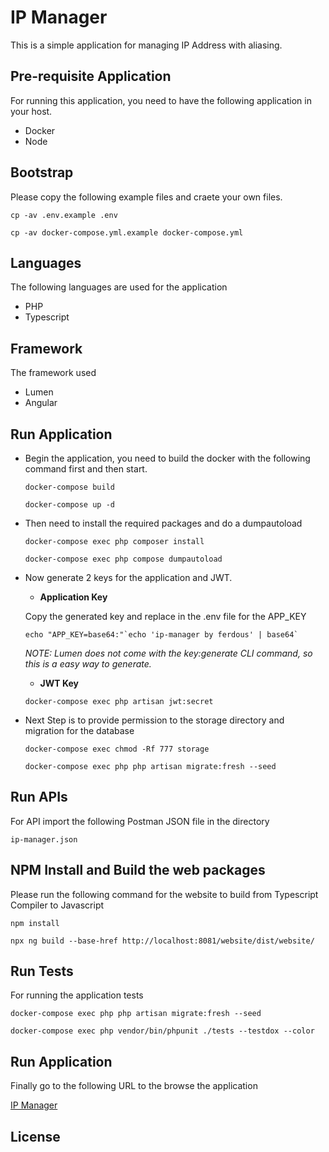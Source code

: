 # IP Manager

This is a simple application for managing IP Address with aliasing.

## Pre-requisite Application

For running this application, you need to have the following application in your host.

- Docker
- Node

## Bootstrap

Please copy the following example files and craete your own files.

```
cp -av .env.example .env

cp -av docker-compose.yml.example docker-compose.yml
```

## Languages

The following languages are used for the application

- PHP
- Typescript

## Framework

The framework used

- Lumen
- Angular

## Run Application

- Begin the application, you need to build the docker with the following command first and then start.

    ```
    docker-compose build

    docker-compose up -d
    ```

- Then need to install the required packages and do a dumpautoload

    ``` 
    docker-compose exec php composer install

    docker-compose exec php compose dumpautoload
    ```

- Now generate 2 keys for the application and JWT.

    - **Application Key**

    Copy the generated key and replace in the .env file for the APP_KEY

    ```
    echo "APP_KEY=base64:"`echo 'ip-manager by ferdous' | base64`
    ```
    *NOTE: Lumen does not come with the key:generate CLI command, so this is a easy way to generate.*
    - **JWT Key**
    ```
    docker-compose exec php artisan jwt:secret
    ```

- Next Step is to provide permission to the storage directory and migration for the database 

    ``` 
    docker-compose exec chmod -Rf 777 storage
    
    docker-compose exec php php artisan migrate:fresh --seed
    ```

## Run APIs
For API import the following Postman JSON file in the directory

`ip-manager.json`

## NPM Install and Build the web packages
Please run the following command for the website to build from Typescript Compiler to Javascript

```
npm install

npx ng build --base-href http://localhost:8081/website/dist/website/
```

## Run Tests

For running the application tests

```
docker-compose exec php php artisan migrate:fresh --seed

docker-compose exec php vendor/bin/phpunit ./tests --testdox --color
```

## Run Application

Finally go to the following URL to the browse the application

[IP Manager](http://localhost:8081/website/dist/website/)

## License